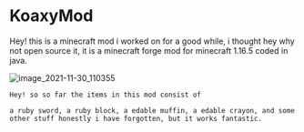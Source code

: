 # KoaxyMod
Hey! this is a minecraft mod i worked on for a good while, i thought hey why not open source it, it is a minecraft forge mod for minecraft 1.16.5 coded in java.


![image_2021-11-30_110355](https://user-images.githubusercontent.com/92256387/144035908-5ff76992-3f87-41f3-9102-9230d551cd4d.png)



```
Hey! so so far the items in this mod consist of

a ruby sword, a ruby block, a edable muffin, a edable crayon, and some other stuff honestly i have forgotten, but it works fantastic.

```
